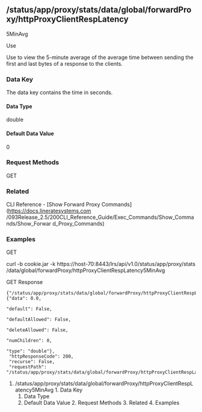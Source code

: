 ## /status/app/proxy/stats/data/global/forwardProxy/httpProxyClientRespLatency
5MinAvg

Use

Use to view the 5-minute average of the average time between sending the first
and last bytes of a response to the clients.

### Data Key

The data key contains the time in seconds.

#### Data Type

double

#### Default Data Value

0

### Request Methods

GET

### Related

CLI Reference - [Show Forward Proxy Commands](https://docs.lineratesystems.com
/093Release_2.5/200CLI_Reference_Guide/Exec_Commands/Show_Commands/Show_Forwar
d_Proxy_Commands)

### Examples

GET

curl -b cookie.jar -k https://host-70:8443/lrs/api/v1.0/status/app/proxy/stats
/data/global/forwardProxy/httpProxyClientRespLatency5MinAvg

GET Response

    
    {"/status/app/proxy/stats/data/global/forwardProxy/httpProxyClientRespLatency5MinAvg": {"data": 0.0,
                                                                                             "default": False,
                                                                                             "defaultAllowed": False,
                                                                                             "deleteAllowed": False,
                                                                                             "numChildren": 0,
                                                                                             "type": "double"},
     "httpResponseCode": 200,
     "recurse": False,
     "requestPath": "/status/app/proxy/stats/data/global/forwardProxy/httpProxyClientRespLatency5MinAvg"}
    

  1. /status/app/proxy/stats/data/global/forwardProxy/httpProxyClientRespLatency5MinAvg
    1. Data Key
      1. Data Type
      2. Default Data Value
    2. Request Methods
    3. Related
    4. Examples

